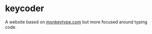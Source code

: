 # keycoder

A website based on [monkeytype.com](monkeytype.com) but more focused around typing code.
